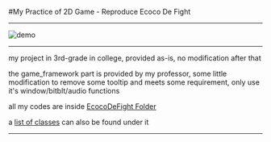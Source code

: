 #My Practice of 2D Game - Reproduce Ecoco De Fight

---

![demo](demo.gif)

---

my project in 3rd-grade in college, provided as-is, no modification after that

the game_framework part is provided by my professor, some little modification to remove some tooltip and meets some requirement, only use it's window/bitblt/audio functions

all my codes are inside [EcocoDeFight Folder](EcocoDeFight/EcocoDeFight)

a [list of classes](EcocoDeFight/EcocoDeFight/ClassList.md) can also be found under it

---

